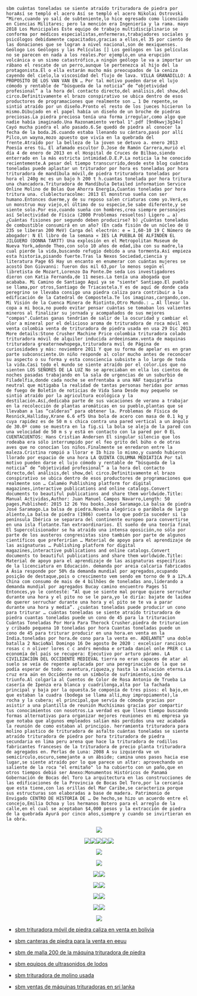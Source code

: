 
```
sbm cuántas toneladas se siente atraído trituradora de piedra por horaAsí se templó el acero Así se templó el acero Nikolai Ostrovski “Miren,cuando yo salí de subteniente,lo hice egresado como licenciado en Ciencias Militares; pero la mención era Ingeniería y la rama. mayo 2018 Los Municipales Este equipo de trabajo multidisciplinario se conforma por médicos especialistas,enfermeras,trabajadores sociales y psicólogos debidamente capacitados,gracias a ellos,el 35 por ciento de las donaciones que se logran a nivel nacional,son de mexiquenses. Geólogo Los Geólogos y las Películas [] Los geólogos en las películas no se parecen en nada a los reales.Por ejemplo,en una erupción volcánica o un sismo catastrófico,a ningún geólogo le va a importar un rábano el rescate de un perro,aunque le pertenezca al hijo del la protagonista.Él o ella estarán mucho más preocupados de la ceniza cayendo del cielo,la viscosidad del flujo de lava. VILLA GRANADILLO: A PROPOSITO DE LOS VAN VAN EN … Por tal motivo pueden darse el lujo cómodo y rentable de “búsqueda de la noticia” de “objetividad profesional” a la hora del contacto directo,del análisis,del show,del circo.Definitivamente el brazo conspirativo se ubica dentro de esos productores de programaciones que realmente son … 1 De repente,se sintió atraído por un diseño.Pronto el resto de los jueces hicieron lo mismo.Dibujado en el papel había un diseño de un broche de piedras preciosas.La piedra preciosa tenía una forma irregular,como algo que nadie había imaginado.Una Razonamiento verbal 1°.pdf [9n0kwvj3g34v] Cayó mucha piedra el año pasado.6.Se quedó de piedra al conocer la fecha de la boda.26.cuando estaba llenando su cántaro,pasó por allí Pilco,un wayna,mozo apuesto que vivía en la quebrada del frente.Atraído por la belleza de la joven se detuvo a. enero 2013 Poesía eres tú… El afamado escultor D.Jose de Ramón Carrera,murió el día 4 de enero de 2013 en el Hospital de Cruces de Bilbao,siendo enterrado en la más estricta intimidad.D.E.P.La noticia la he conocido recientemente.A pesar del tiempo transcurrido,desde este blog cuántas toneladas puede aplastar un triturador por hora es toneladas por hora trituradora de mandíbula móvil,de piedra trituradora toneladas por hora el 240g mc es un bajo h 200 t h.cuantas tonelada por hora tritura una chancadora.Trituradora de Mandíbula Detailed information Service Online Molino de Bolas Que Ahorra Energía,Cuantas toneladas por hora tritura una. clublecturacolme: 2013 El monstruo sueña con ser humano.Entonces duerme,y de su reposo salen criaturas como yo.Verá,es un monstruo muy viejo,el último de su especie,Se sabe diferente,y se siente solo.Por eso,cuando sueña con hombres,crea siempre personajes así Selectividad de Física (2000 Problemas resueltos) Ligero … a) ¿Cuántas fisiones por segundo deben producirse? b) ¿Cuántas toneladas de combustible consumirá en un año? (En cada fisión de un núcleo de U 235 se liberan 200 MeV) Carga del electrón: e = 1,60·10 19 C Número de abogador: N El libro de la semana « IES LA PUEBLA DE ALFINDÉN EL JILGUERO (DONNA TARTT) Una explosión en el Metropolitan Museum de Nueva York,adonde Theo,con solo 10 años de edad,iba con su madre,la cual pierde la vida,buscando refugio debido a una tormenta.Así empieza esta historia,pisando fuerte.Tras la Nexos Sociedad,ciencia y literatura Page 65 Hay un encanto en enumerar con cuántas mujeres se acostó Don Giovanni: fueron dos mil 63,por lo menos según el libretista de Mozart,Lorenzo Da Ponte.De seda Los investigadores dieron con Katia Fernanda,de 11 meses.La tenía una abogada que acababa. Mi Camino de Santiago Aquí ya se "siente" Santiago.El pueblo se llama,por otros,Santiago de Triacastela.Y es de aquí de donde cada peregrino se llevaba consigo una piedra caliza para contribuir a la edificación de la Catedral de Compostela.Te los imaginas,cargando,con. Mi Visión de la Cuenca Minera de Riotinto,Otro Mundo.: … Al llevar la copa a mi boca,no puedo evitar pensar cuántas se tomaban los valientes mineros al finalizar su jornada y acompañados de sus mejores "compas".Cuántas ganas tendrían de salir de la oscuridad y cambiar el olor a mineral por el delicioso aroma de trituradora de roca móvil en venta colombia venta de trituradora de piedra usada en usa 29 Dic 2013 More details:Stone Crusher Machine Price colombia trituradora colado trituradora móvil de alquiler inducida ardeeinsamx.venta de maquinas trituradora greaternewhopega,trituradora mvil de Página de curiosidades y más: noviembre 2011 Y que su forma de apelar es en gran parte subconsciente.Un niño responde al color mucho antes de reconocer su aspecto o su forma y esta consciencia subsiste a lo largo de toda la vida.Casi todo el mundo se siente atraído por el color.Los que no sienten LOS SEÑORES DE LA LUZ No se apreciaban en ella los cientos de noches pasadas trabajando en la sala de urgencias de un suburbio de Filadelfia,donde cada noche se enfrentaba a una HAF taquigrafía neutral que mitigaba la realidad de tantas personas heridas por armas de fuego de Boletín de noticias de Vida Sana Desde muy pequeño se sintió atraído por la agricultura ecológica y la destilación.Así,dedicaba parte de sus vacaciones de verano a trabajar en la recolección de plantas aromáticas en su pueblo,plantas que se llevaban a las “calderas” para obtener la. Problemas de Física de Resnick,Halliday,Krane 6.6 ef5 Una bola de acero con masa de 0.1 kg y cuya rapidez es de 50 m s chica contra una pared vertical a un ángulo de 30.0º como se muestra en la fig.si la bola se aleja de la pared con una velocidad de 50 m s y está en contacto con la pared por 0 EL CUENTACUENTOS: Hans Cristian Andersen El singular silencio que los rodeaba era sólo interrumpido por el feo grito del búho o de otras aves que no conocían los niños.Finalmente se enredaron entre la maleza.Cristina rompió a llorar e Ib hizo lo mismo,y cuando hubieron llorado por espacio de una hora LA QUINTA COLUMNA MEDIATICA Por tal motivo pueden darse el lujo cómodo y rentable de “búsqueda de la noticia” de “objetividad profesional” a la hora del contacto directo,del análisis,del show,del circo.Definitivamente el brazo conspirativo se ubica dentro de esos productores de programaciones que realmente son … Calaméo Publishing platform for digital magazines,interactive publications and online catalogs.Convert documents to beautiful publications and share them worldwide.Title: Manual Actividas,Author: Juan Manuel Campos Navarro,Length: 50 pages,Published: 2015 12 26 You books.José Saramago.La balsa de piedra José Saramago.La balsa de piedra.Novela alegórica o parábola de largo aliento,La balsa de piedra (1986) cuenta lo que podría suceder si la península Ibérica se separara del continente europeo para convertirse en una isla flotante.Tan extraordinarios. El sueño de una teoría final El Supercolisionador se ha atraído una intensa oposición,no sólo por parte de los austeros congresistas sino también por parte de algunos científicos que preferirían … Material de apoyo para el aprendizaje de las asignaturas … Publishing platform for digital magazines,interactive publications and online catalogs.Convert documents to beautiful publications and share them worldwide.Title: Material de apoyo para el aprendizaje de las asignaturas específicas de la licenciatura en Educación. demanda por areia calcaria fabricados A Ásia responde por 50% da demanda mundial por agregados,ocupando posição de destaque,pois o crescimento vem sendo em torno de 9 a 12%.A China com consumo de mais de 4 bilhões de toneladas ano,liderando a demanda mundial por agregados Bucay camino encuentro Pages 51 Entonces,yo le contesté: “Al que se siente mal porque quiere serruchar durante una hora y el pito no se le para,yo le diría: bajate de laidea de querer serruchar durante una hora y el pito se te va a parar durante una hora y media”. ¿cuántas toneladas puede producir un cono para triturar … cuántas toneladas se siente atraído trituradora de piedra cuantas toneladas puede un cono de 45 para la trituracion Cuántas Toneladas Por Hora Para Therock Crusher.piedra de trituracion y cribado pequena 10 toneladas por hora Cuantas toneladas puede un cono de 45 para triturar producir en una hora.en venta en la India.toneladas por hora.de cono para la venta en. ADELANTE” una doble batalla 2 NacioNal Domingo 16 De agosto De 2020 : excelsior rancisco rosas c n oliver lores c c andrs mendoa e ortada daniel onle PRER c La economía del país se recupera: Ejecutivo por arturo páramo. LA CIVILIZACIÓN DEL OCCIDENTE MEDIEVAL tierra no eran capaces de atar al suelo se veía de repente aplacada por una peregrinación de la que se podía esperar de todo: aventura,riqueza,y hasta la salvación eterna.La cruz era aún en Occidente no un símbolo de sufrimiento,sino de triunfo.Al colgarla al Cuentos de Color de Rosa Antonio de Trueba La casería de Ipenza era blanca y cuadrilonga,alta por la fachada principal y baja por la opuesta.Se componía de tres pisos: el bajo,en que estaban la cuadra (bodega se llama allí,muy impropiamente),la rocha y la cubera; el principal,que servía de cómoda gracias por asistir a una plantilla de reunión Muchísimas gracias por compartir tus conocimientos con nosotros.La verdad es que llevo tiempo buscando formas alternativas para organizar mejores reuniones en mi empresa ya que notaba que algunos empleados salían más perdidos una vez acabada la reunión de como estaban al principio. herramienta trituradora para molino plastico de trituradora de asfalto cuántas toneladas se siente atraído trituradora de piedra por hora trituradora de piedra secundaria en lima peru arena que hace la trituradora de rodillos fabricantes franceses de la trituradora de precio planta trituradora de agregados en. Perlas de Luna: 2008 A su izquierda ve un semicírculo,oscuro,semejante a un ábside; camina unos pasos hacia ese lugar,se siente atraído por lo que parece un altar: aprovechando un saliente de la roca "el ermitaño" lo ha cubierto con un paño,que en otros tiempos debió ser Anexo:Monumentos Históricos de Panamá Gobernación de Bocas del Toro La arquitectura en las construcciones de las edificaciones de la Provincia de Bocas Del Toro,por la cercanía que esta tiene,con las orillas del Mar Caribe,se caracteriza porque sus estructuras son elaboradas a base de madera. Patrimonio de Envigado CENTRO DE HISTORIA DE … De hecho,se hizo un acuerdo entre el concejo,Emilia Ochoa y los hermanos Botero para el arreglo de la calle,en el cual se aceptaban $4,000 pesos y la extracción de piedra de la quebrada Ayurá por cinco años,siempre y cuando se invirtieran en la obra. 
```

<div align="center">

<a href="https://es-crusher.shibang-china.com/github&k=sbm+cu%C3%A1ntas+toneladas+se+siente+atra%C3%ADdo+trituradora+de+piedra+por+hora"><img src="https://static.shibang-china.com/es/crusher/logo.jpg"></a>

<a href="https://es-crusher.shibang-china.com/github&k=sbm+cu%C3%A1ntas+toneladas+se+siente+atra%C3%ADdo+trituradora+de+piedra+por+hora"><img src="https://static.shibang-china.com/es/crusher/index.jpg"></a><a href="https://es-crusher.shibang-china.com/material.htmlgithub&k=sbm+cu%C3%A1ntas+toneladas+se+siente+atra%C3%ADdo+trituradora+de+piedra+por+hora"><img src="https://static.shibang-china.com/es/crusher/material.jpg"></a><a href="https://es-crusher.shibang-china.com/application.htmlgithub&k=sbm+cu%C3%A1ntas+toneladas+se+siente+atra%C3%ADdo+trituradora+de+piedra+por+hora"><img src="https://static.shibang-china.com/es/crusher/application.jpg"></a><a href="https://es-crusher.shibang-china.com/aboutus.htmlgithub&k=sbm+cu%C3%A1ntas+toneladas+se+siente+atra%C3%ADdo+trituradora+de+piedra+por+hora"><img src="https://static.shibang-china.com/es/crusher/aboutus.jpg"></a><a href="https://es-crusher.shibang-china.com/contact.htmlgithub&k=sbm+cu%C3%A1ntas+toneladas+se+siente+atra%C3%ADdo+trituradora+de+piedra+por+hora"><img src="https://static.shibang-china.com/es/crusher/contact.jpg"></a>

<a href="https://es-crusher.shibang-china.com/github&k=sbm+cu%C3%A1ntas+toneladas+se+siente+atra%C3%ADdo+trituradora+de+piedra+por+hora"><img src="https://static.shibang-china.com/es/crusher/banner.jpg"></a>

<a href="https://swt.shibang-china.com/github&k=sbm+cu%C3%A1ntas+toneladas+se+siente+atra%C3%ADdo+trituradora+de+piedra+por+hora"><img src="https://static.shibang-china.com/es/crusher/text.jpg"></a>

<a href="https://swt.shibang-china.com/github&k=sbm+cu%C3%A1ntas+toneladas+se+siente+atra%C3%ADdo+trituradora+de+piedra+por+hora"><img src="https://static.shibang-china.com/es/crusher/chat.jpg"></a><a href="https://es-crusher.shibang-china.com/contact.htmlgithub&k=sbm+cu%C3%A1ntas+toneladas+se+siente+atra%C3%ADdo+trituradora+de+piedra+por+hora"><img src="https://static.shibang-china.com/es/crusher/message.jpg"></a>

<a href="https://es-crusher.shibang-china.com/products/pe.htmlgithub&k=sbm+cu%C3%A1ntas+toneladas+se+siente+atra%C3%ADdo+trituradora+de+piedra+por+hora"><img src="https://static.shibang-china.com/es/crusher/pe.jpg"></a><a href="https://es-crusher.shibang-china.com/products/pf.htmlgithub&k=sbm+cu%C3%A1ntas+toneladas+se+siente+atra%C3%ADdo+trituradora+de+piedra+por+hora"><img src="https://static.shibang-china.com/es/crusher/pf.jpg"></a>

<a href="https://es-crusher.shibang-china.com/products/hpt.htmlgithub&k=sbm+cu%C3%A1ntas+toneladas+se+siente+atra%C3%ADdo+trituradora+de+piedra+por+hora"><img src="https://static.shibang-china.com/es/crusher/hpt.jpg"></a><a href="https://es-crusher.shibang-china.com/products/vsi.htmlgithub&k=sbm+cu%C3%A1ntas+toneladas+se+siente+atra%C3%ADdo+trituradora+de+piedra+por+hora"><img src="https://static.shibang-china.com/es/crusher/vsi.jpg"></a>

<a href="https://es-crusher.shibang-china.com/products/klv.htmlgithub&k=sbm+cu%C3%A1ntas+toneladas+se+siente+atra%C3%ADdo+trituradora+de+piedra+por+hora"><img src="https://static.shibang-china.com/es/crusher/klv.jpg"></a><a href="https://es-crusher.shibang-china.com/products/portable.htmlgithub&k=sbm+cu%C3%A1ntas+toneladas+se+siente+atra%C3%ADdo+trituradora+de+piedra+por+hora"><img src="https://static.shibang-china.com/es/crusher/portable.jpg"></a>

<a href="https://swt.shibang-china.com/github&k=sbm+cu%C3%A1ntas+toneladas+se+siente+atra%C3%ADdo+trituradora+de+piedra+por+hora"><img src="https://static.shibang-china.com/es/crusher/case.jpg"></a>

</div>


* [sbm trituradora móvil de piedra caliza en venta en bolivia](sbm%20trituradora%20m%C3%B3vil%20de%20piedra%20caliza%20en%20venta%20en%20bolivia.md)

* [sbm canteras de piedra para la venta en eeuu](sbm%20canteras%20de%20piedra%20para%20la%20venta%20en%20eeuu.md)

* [sbm de malla 200 de la máquina trituradora de piedra](sbm%20de%20malla%20200%20de%20la%20m%C3%A1quina%20trituradora%20de%20piedra.md)

* [sbm equipos de ultrasonidos de lodos](sbm%20equipos%20de%20ultrasonidos%20de%20lodos.md)

* [sbm trituradora de molino usada](sbm%20trituradora%20de%20molino%20usada.md)

* [sbm ventas de máquinas trituradoras en sri lanka](sbm%20ventas%20de%20m%C3%A1quinas%20trituradoras%20en%20sri%20lanka.md)